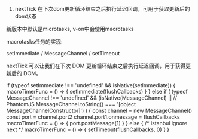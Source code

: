 1. nextTick
在下次dom更新循环结束之后执行延迟回调，可用于获取更新后的dom状态


新版本中默认是microtasks, v-on中会使用macrotasks


macrotasks任务的实现:

setImmediate / MessageChannel / setTimeout



nextTick 可以让我们在下次 DOM 更新循环结束之后执行延迟回调，用于获得更新后的 DOM。

if (typeof setImmediate !== 'undefined' && isNative(setImmediate)) {
  macroTimerFunc = () => {
    setImmediate(flushCallbacks)
  }
} else if (
  typeof MessageChannel !== 'undefined' &&
  (isNative(MessageChannel) ||
    // PhantomJS
    MessageChannel.toString() === '[object MessageChannelConstructor]')
) {
  const channel = new MessageChannel()
  const port = channel.port2
  channel.port1.onmessage = flushCallbacks
  macroTimerFunc = () => {
    port.postMessage(1)
  }
} else {
  /* istanbul ignore next */
  macroTimerFunc = () => {
    setTimeout(flushCallbacks, 0)
  }
}

